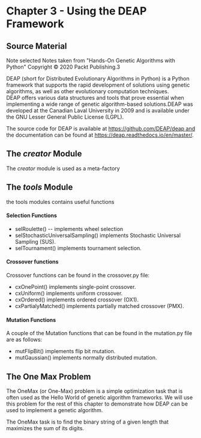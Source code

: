 #  Chapter 3 - Using the DEAP Framework

## Source Material

Note selected Notes taken from "Hands-On Genetic Algorithms with Python" Copyright © 2020 Packt Publishing.3

DEAP (short for Distributed Evolutionary Algorithms in Python) is a Python framework that supports the rapid
development of solutions using genetic algorithms, as well as other evolutionary computation techniques. DEAP offers
various data structures and tools that prove essential when implementing a wide range of genetic algorithm-based
solutions.DEAP was developed at the Canadian Laval University in 2009 and is available under the GNU Lesser General
Public License (LGPL).

The source code for DEAP is available at https://github.com/DEAP/deap and the documentation can be found at
https://deap.readthedocs.io/en/master/.

## The _creator_ Module

The _creator_ module is used as a meta-factory

## The _tools_ Module

the tools modules contains useful functions

#### Selection Functions

* selRoulette() -- implements wheel selection
* selStochasticUniversalSampling() implements Stochastic Universal Sampling (SUS).
* selTournament() implements tournament selection.

#### Crossover functions
Crossover functions can be found in the crossover.py file:

* cxOnePoint() implements single-point crossover.
* cxUniform() implements uniform crossover.
* cxOrdered() implements ordered crossover (OX1).
* cxPartialyMatched() implements partially matched crossover (PMX).

#### Mutation Functions

A couple of the Mutation functions that can be found in the mutation.py file are as follows:

* mutFlipBit() implements flip bit mutation.
* mutGaussian() implements normally distributed mutation.

## The One Max Problem

The OneMax (or One-Max) problem is a simple optimization task that is often used as the Hello World of genetic algorithm
frameworks. We will use this problem for the rest of this chapter to demonstrate how DEAP can be used to implement a
genetic algorithm.

The OneMax task is to find the binary string of a given length that maximizes the sum of its digits.